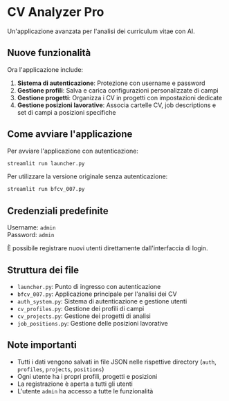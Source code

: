 # CV Analyzer Pro

Un'applicazione avanzata per l'analisi dei curriculum vitae con AI.

## Nuove funzionalità

Ora l'applicazione include:

1. **Sistema di autenticazione**: Protezione con username e password
2. **Gestione profili**: Salva e carica configurazioni personalizzate di campi
3. **Gestione progetti**: Organizza i CV in progetti con impostazioni dedicate
4. **Gestione posizioni lavorative**: Associa cartelle CV, job descriptions e set di campi a posizioni specifiche

## Come avviare l'applicazione

Per avviare l'applicazione con autenticazione:

```bash
streamlit run launcher.py
```

Per utilizzare la versione originale senza autenticazione:

```bash
streamlit run bfcv_007.py
```

## Credenziali predefinite

Username: `admin`  
Password: `admin`

È possibile registrare nuovi utenti direttamente dall'interfaccia di login.

## Struttura dei file

- `launcher.py`: Punto di ingresso con autenticazione
- `bfcv_007.py`: Applicazione principale per l'analisi dei CV
- `auth_system.py`: Sistema di autenticazione e gestione utenti
- `cv_profiles.py`: Gestione dei profili di campi
- `cv_projects.py`: Gestione dei progetti di analisi
- `job_positions.py`: Gestione delle posizioni lavorative

## Note importanti

- Tutti i dati vengono salvati in file JSON nelle rispettive directory (`auth`, `profiles`, `projects`, `positions`)
- Ogni utente ha i propri profili, progetti e posizioni
- La registrazione è aperta a tutti gli utenti
- L'utente `admin` ha accesso a tutte le funzionalità 